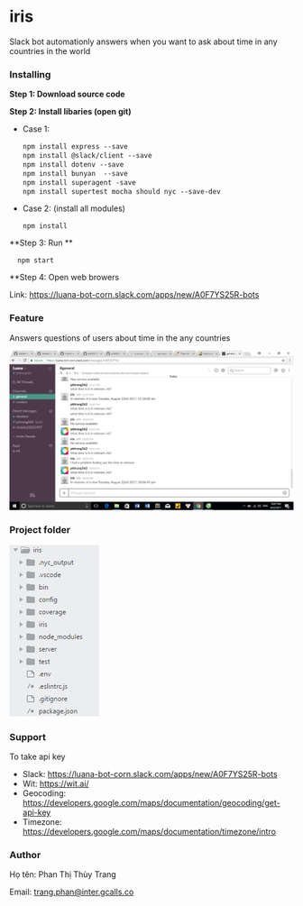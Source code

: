 # iris
Slack bot automationly answers when you want to ask about time in any countries in the world


### Installing

**Step  1: Download source code**

**Step 2: Install libaries (open git)**

- Case 1: 

      npm install express --save
      npm install @slack/client --save
      npm install dotenv --save
      npm install bunyan  --save
      npm install superagent -save
      npm install supertest mocha should nyc --save-dev
      
- Case 2: (install all modules)
      
      npm install 
      
**Step 3: Run **

      
      npm start
      
**Step 4: Open web browers
     
 Link: https://luana-bot-corn.slack.com/apps/new/A0F7YS25R-bots
    

### Feature
Answers questions of users about time in the any countries

![](https://github.com/pttt0410/iris/blob/ThuyTrang/image/2017-08-22%20(15).png)

### Project folder

![](https://github.com/pttt0410/iris/blob/master/image/project-folder.png)

### Support

To take api key
  + Slack: https://luana-bot-corn.slack.com/apps/new/A0F7YS25R-bots
  + Wit: https://wit.ai/
  + Geocoding: https://developers.google.com/maps/documentation/geocoding/get-api-key
  + Timezone: https://developers.google.com/maps/documentation/timezone/intro
### Author

Họ tên: Phan Thị Thùy Trang

Email: trang.phan@inter.gcalls.co



